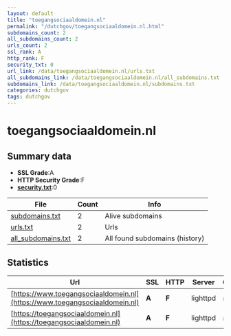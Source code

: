 ```yaml
---
layout: default
title: "toegangsociaaldomein.nl"
permalink: "/dutchgov/toegangsociaaldomein.nl.html"
subdomains_count: 2
all_subdomains_count: 2
urls_count: 2
ssl_rank: A
http_rank: F
security_txt: 0
url_link: /data/toegangsociaaldomein.nl/urls.txt
all_subdomains_link: /data/toegangsociaaldomein.nl/all_subdomains.txt
subdomains_link: /data/toegangsociaaldomein.nl/subdomains.txt
categories: dutchgov
tags: dutchgov
---
```



# toegangsociaaldomein.nl
## Summary data


 - **SSL Grade**:A
 - **HTTP Security Grade**:F
 - **[security.txt](https://www.digitaleoverheid.nl/nieuws/standaard-security-txt-nu-verplicht-voor-overheid/)**:0


| File       | Count | Info |
|------------|-------|------|
|[subdomains.txt](/DutchGovScope/data/toegangsociaaldomein.nl/subdomains.txt)|2|Alive subdomains|
|[urls.txt](/DutchGovScope/data/toegangsociaaldomein.nl/urls.txt)|2|Urls|
|[all_subdomains.txt](/DutchGovScope/data/toegangsociaaldomein.nl/all_subdomains.txt)|2|All found subdomains (history)|


## Statistics


| Url | SSL | HTTP | Server | Cookie | HSTS | CORS | CTO | CSP | XFO | XXP | RP |FP| Tech |Title |
|--------|-------|-------|------|------|------|------|------|------|------|------|------|------|------|------|
|[https://www.toegangsociaaldomein.nl](https://www.toegangsociaaldomein.nl)| **A**| **F**|lighttpd|:white_check_mark: | | | | | | | :white_check_mark: | |PHP lighttpd|Toezicht Sociaal...|
|[https://toegangsociaaldomein.nl](https://toegangsociaaldomein.nl)| **A**| **F**|lighttpd|:white_check_mark: | | | | | | | :white_check_mark: | |lighttpd||

